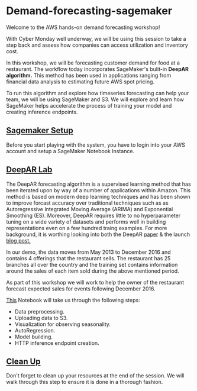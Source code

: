 # Demand-forecasting-sagemaker

Welcome to the AWS hands-on demand forecasting workshop!


With Cyber Monday well underway, we will be using this session to take a step back and assess how companies can access utilization and inventory cost.

In this workshop, we will be forecasting customer demand for food at a restaurant. The workflow today incorporates SageMaker's bulit-in **DeepAR algorithm.** This method has been used in applications ranging from financial data analysis to estimating future AWS spot pricing.

To run this algorithm and explore how timeseries forecasting can help your team, we will be using SageMaker and S3. We will explore and learn how SageMaker helps accelerate the process of training your model and creating inference endpoints.

## [Sagemaker Setup](sagemaker-setup/README.md)

Before you start playing with the system, you have to login into your AWS account and setup a SageMaker Notebook Instance.

## [DeepAR Lab](DeepAR-demo/DeepAR_Lab.ipynb)
The DeepAR forecasting algorithm is a supervised learning method that has been iterated upon by way of a number of applications within Amazon. This method is based on modern deep learning techniques and has been shown to improve forcast accuracy over traditional techniques such as as Autoregressive Integrated Moving Average (ARIMA) and Exponential Smoothing (ES). Moreover, DeepAR requires little to no hyperparameter tuning on a wide variety of datasets and performs well in building representations even on a few hundred traing examples. For more background, it is worthing looking into both the DeepAR [paper](https://arxiv.org/abs/1704.04110) & the launch [blog post.](https://aws.amazon.com/blogs/machine-learning/now-available-in-amazon-sagemaker-deepar-algorithm-for-more-accurate-time-series-forecasting) 

In our demo, the data moves from May 2013 to December 2016 and contains 4 offerings that the restaurant sells. The restaurant has 25 branches all over the country and the training set contains information around the sales of each item sold during the above mentioned period.

As part of this workshop we will work to help the owner of the restaurant forecast expected sales for events following December 2016.

[This](DeepAR-demo/DeepAR_Lab.ipynb) Notebook will take us through the following steps:
* Data preprocessing.
* Uploading data to S3.
* Visualization for observing seasonality.
* AutoRegression.
* Model building.
* HTTP inference endpoint creation.

## [Clean Up](cleanup.md)

Don't forget to clean up your resources at the end of the session. We will walk through this step to ensure it is done in a thorough fashion.
